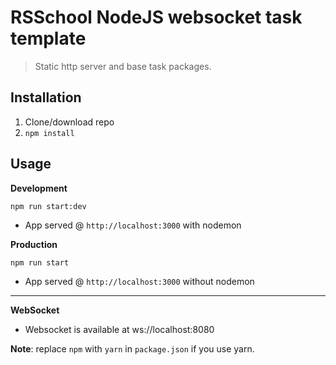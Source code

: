 # RSSchool NodeJS websocket task template

> Static http server and base task packages.

## Installation

1. Clone/download repo
2. `npm install`

## Usage

**Development**

`npm run start:dev`

- App served @ `http://localhost:3000` with nodemon

**Production**

`npm run start`

- App served @ `http://localhost:3000` without nodemon

---

**WebSocket**

- Websocket is available at ws://localhost:8080

**Note**: replace `npm` with `yarn` in `package.json` if you use yarn.
